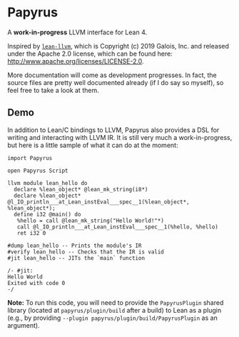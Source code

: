 # Papyrus

A **work-in-progress** LLVM interface for Lean 4.

Inspired by [`lean-llvm`](https://github.com/GaloisInc/lean-llvm), which is Copyright (c) 2019 Galois, Inc. and released under the Apache 2.0 license, which can be found here: http://www.apache.org/licenses/LICENSE-2.0.

More documentation will come as development progresses. In fact, the source files are pretty well documented already (if I do say so myself), so feel free to take a look at them.

## Demo

In addition to Lean/C bindings to LLVM, Papyrus also provides a DSL for writing and interacting with LLVM IR. It is still very much a work-in-progress, but here is a little sample of what it can do at the moment:

```lean
import Papyrus

open Papyrus Script

llvm module lean_hello do
  declare %lean_object* @lean_mk_string(i8*)
  declare %lean_object* @l_IO_println___at_Lean_instEval___spec__1(%lean_object*, %lean_object*);
  define i32 @main() do
   %hello = call @lean_mk_string("Hello World!"*)
   call @l_IO_println___at_Lean_instEval___spec__1(%hello, %hello)
   ret i32 0

#dump lean_hello -- Prints the module's IR
#verify lean_hello -- Checks that the IR is valid
#jit lean_hello -- JITs the `main` function

/- #jit:
Hello World
Exited with code 0
-/
```

**Note:** To run this code, you will need to provide the `PapyrusPlugin` shared library (located at `papyrus/plugin/build` after a build) to Lean as a plugin (e.g., by providing `--plugin papyrus/plugin/build/PapyrusPlugin` as an argument).
